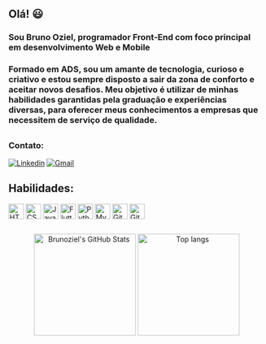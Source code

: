 ## Olá! 😃
### Sou Bruno Oziel, programador Front-End com foco principal em desenvolvimento Web e Mobile
### Formado em ADS, sou um amante de tecnologia, curioso e criativo e estou sempre disposto a sair da zona de conforto e aceitar novos desafios. Meu objetivo é utilizar de minhas habilidades garantidas pela graduação e experiências diversas, para oferecer meus conhecimentos a empresas que necessitem de serviço de qualidade.

##

### Contato:
[![Linkedin](https://img.shields.io/badge/LinkedIn-0077B5?style=for-the-badge&logo=linkedin&logoColor=white)](https://www.linkedin.com/in/bruno-oziel-silva-de-santana-421b14202/)
[![Gmail](https://img.shields.io/badge/Gmail-D14836?style=for-the-badge&logo=gmail&logoColor=white)](https://mail.google.com/mail/u/0/?fs=1&tf=cm&source=mailto&to=brunoziels@gmail.com)

## Habilidades:
<div> 
    <img align="center" alt="HTML" height="30" src="https://img.shields.io/badge/html5-%23E34F26.svg?style=for-the-badge&logo=html5&logoColor=white">
    <img align="center" alt="CSS" height="30" src="https://img.shields.io/badge/css3-%231572B6.svg?style=for-the-badge&logo=css3&logoColor=white">
    <img align="center" alt="JavaScript" height="30" src="https://img.shields.io/badge/javascript-%23323330.svg?style=for-the-badge&logo=javascript&logoColor=%23F7DF1E">
    <img align="center" alt="Flutter" height="30" src="https://img.shields.io/badge/Flutter-%2302569B.svg?style=for-the-badge&logo=Flutter&logoColor=white">
    <img align="center" alt="Python" height="30" src="https://img.shields.io/badge/python-3670A0?style=for-the-badge&logo=python&logoColor=ffdd54">
    <img align="center" alt="MySQL" height="30" src="https://img.shields.io/badge/MySQL-00000F?style=for-the-badge&logo=mysql&logoColor=white">
    <img align="center" alt="GitHub" height="30" src="https://img.shields.io/badge/GitHub-100000?style=for-the-badge&logo=github&logoColor=white">
    <img align="center" alt="Git" height="30" src="https://img.shields.io/badge/GIT-E44C30?style=for-the-badge&logo=git&logoColor=white">
</div>

##

<div align="center">
    <img alt="Brunoziel's GitHub Stats" height="200em" src="https://github-readme-stats.vercel.app/api?username=Brunoziel&show_icons=true&theme=algolia"/>
    <img alt="Top langs" height="200em" src="https://github-readme-stats.vercel.app/api/top-langs/?username=Brunoziel&layout=compact&langs_count=7&theme=algolia"/>
</div>
